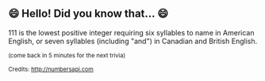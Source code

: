 ## 😄 Hello! Did you know that... 😄
111 is the lowest positive integer requiring six syllables to name in American English, or seven syllables (including "and") in Canadian and British English.

<sup>(come back in 5 minutes for the next trivia)</sup>


<sup>Credits: http://numbersapi.com</sup>
